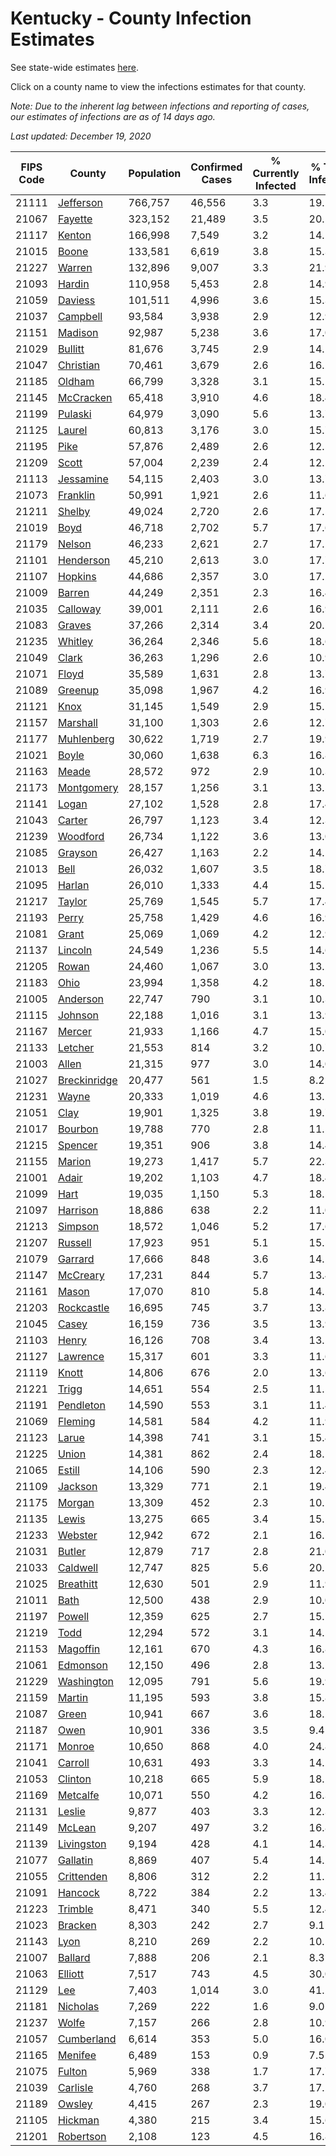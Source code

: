 # Kentucky - County Infection Estimates

See state-wide estimates [here](/infections/us-ky).

Click on a county name to view the infections estimates for that county.

*Note: Due to the inherent lag between infections and reporting of cases, our estimates of infections are as of 14 days ago.*

*Last updated: December 19, 2020*

|   FIPS Code |                       County |   Population |   Confirmed Cases |   % Currently Infected |   % Total Infected |
|-------------|------------------------------|--------------|-------------------|------------------------|--------------------|
|       21111 |       [Jefferson](jefferson) |      766,757 |            46,556 |                    3.3 |               19.2 |
|       21067 |           [Fayette](fayette) |      323,152 |            21,489 |                    3.5 |               20.5 |
|       21117 |             [Kenton](kenton) |      166,998 |             7,549 |                    3.2 |               14.1 |
|       21015 |               [Boone](boone) |      133,581 |             6,619 |                    3.8 |               15.3 |
|       21227 |             [Warren](warren) |      132,896 |             9,007 |                    3.3 |               21.9 |
|       21093 |             [Hardin](hardin) |      110,958 |             5,453 |                    2.8 |               14.9 |
|       21059 |           [Daviess](daviess) |      101,511 |             4,996 |                    3.6 |               15.3 |
|       21037 |         [Campbell](campbell) |       93,584 |             3,938 |                    2.9 |               12.9 |
|       21151 |           [Madison](madison) |       92,987 |             5,238 |                    3.6 |               17.0 |
|       21029 |           [Bullitt](bullitt) |       81,676 |             3,745 |                    2.9 |               14.1 |
|       21047 |       [Christian](christian) |       70,461 |             3,679 |                    2.6 |               16.2 |
|       21185 |             [Oldham](oldham) |       66,799 |             3,328 |                    3.1 |               15.1 |
|       21145 |       [McCracken](mccracken) |       65,418 |             3,910 |                    4.6 |               18.4 |
|       21199 |           [Pulaski](pulaski) |       64,979 |             3,090 |                    5.6 |               13.7 |
|       21125 |             [Laurel](laurel) |       60,813 |             3,176 |                    3.0 |               15.7 |
|       21195 |                 [Pike](pike) |       57,876 |             2,489 |                    2.6 |               12.5 |
|       21209 |               [Scott](scott) |       57,004 |             2,239 |                    2.4 |               12.2 |
|       21113 |       [Jessamine](jessamine) |       54,115 |             2,403 |                    3.0 |               13.7 |
|       21073 |         [Franklin](franklin) |       50,991 |             1,921 |                    2.6 |               11.6 |
|       21211 |             [Shelby](shelby) |       49,024 |             2,720 |                    2.6 |               17.5 |
|       21019 |                 [Boyd](boyd) |       46,718 |             2,702 |                    5.7 |               17.6 |
|       21179 |             [Nelson](nelson) |       46,233 |             2,621 |                    2.7 |               17.2 |
|       21101 |       [Henderson](henderson) |       45,210 |             2,613 |                    3.0 |               17.7 |
|       21107 |           [Hopkins](hopkins) |       44,686 |             2,357 |                    3.0 |               17.2 |
|       21009 |             [Barren](barren) |       44,249 |             2,351 |                    2.3 |               16.4 |
|       21035 |         [Calloway](calloway) |       39,001 |             2,111 |                    2.6 |               16.9 |
|       21083 |             [Graves](graves) |       37,266 |             2,314 |                    3.4 |               20.1 |
|       21235 |           [Whitley](whitley) |       36,264 |             2,346 |                    5.6 |               18.6 |
|       21049 |               [Clark](clark) |       36,263 |             1,296 |                    2.6 |               10.9 |
|       21071 |               [Floyd](floyd) |       35,589 |             1,631 |                    2.8 |               13.7 |
|       21089 |           [Greenup](greenup) |       35,098 |             1,967 |                    4.2 |               16.9 |
|       21121 |                 [Knox](knox) |       31,145 |             1,549 |                    2.9 |               15.1 |
|       21157 |         [Marshall](marshall) |       31,100 |             1,303 |                    2.6 |               12.7 |
|       21177 |     [Muhlenberg](muhlenberg) |       30,622 |             1,719 |                    2.7 |               19.9 |
|       21021 |               [Boyle](boyle) |       30,060 |             1,638 |                    6.3 |               16.8 |
|       21163 |               [Meade](meade) |       28,572 |               972 |                    2.9 |               10.3 |
|       21173 |     [Montgomery](montgomery) |       28,157 |             1,256 |                    3.1 |               13.5 |
|       21141 |               [Logan](logan) |       27,102 |             1,528 |                    2.8 |               17.4 |
|       21043 |             [Carter](carter) |       26,797 |             1,123 |                    3.4 |               12.3 |
|       21239 |         [Woodford](woodford) |       26,734 |             1,122 |                    3.6 |               13.0 |
|       21085 |           [Grayson](grayson) |       26,427 |             1,163 |                    2.2 |               14.1 |
|       21013 |                 [Bell](bell) |       26,032 |             1,607 |                    3.5 |               18.7 |
|       21095 |             [Harlan](harlan) |       26,010 |             1,333 |                    4.4 |               15.5 |
|       21217 |             [Taylor](taylor) |       25,769 |             1,545 |                    5.7 |               17.4 |
|       21193 |               [Perry](perry) |       25,758 |             1,429 |                    4.6 |               16.9 |
|       21081 |               [Grant](grant) |       25,069 |             1,069 |                    4.2 |               12.9 |
|       21137 |           [Lincoln](lincoln) |       24,549 |             1,236 |                    5.5 |               14.6 |
|       21205 |               [Rowan](rowan) |       24,460 |             1,067 |                    3.0 |               13.2 |
|       21183 |                 [Ohio](ohio) |       23,994 |             1,358 |                    4.2 |               18.1 |
|       21005 |         [Anderson](anderson) |       22,747 |               790 |                    3.1 |               10.3 |
|       21115 |           [Johnson](johnson) |       22,188 |             1,016 |                    3.1 |               13.9 |
|       21167 |             [Mercer](mercer) |       21,933 |             1,166 |                    4.7 |               15.0 |
|       21133 |           [Letcher](letcher) |       21,553 |               814 |                    3.2 |               10.7 |
|       21003 |               [Allen](allen) |       21,315 |               977 |                    3.0 |               14.0 |
|       21027 | [Breckinridge](breckinridge) |       20,477 |               561 |                    1.5 |                8.2 |
|       21231 |               [Wayne](wayne) |       20,333 |             1,019 |                    4.6 |               13.2 |
|       21051 |                 [Clay](clay) |       19,901 |             1,325 |                    3.8 |               19.7 |
|       21017 |           [Bourbon](bourbon) |       19,788 |               770 |                    2.8 |               11.5 |
|       21215 |           [Spencer](spencer) |       19,351 |               906 |                    3.8 |               14.4 |
|       21155 |             [Marion](marion) |       19,273 |             1,417 |                    5.7 |               22.3 |
|       21001 |               [Adair](adair) |       19,202 |             1,103 |                    4.7 |               18.4 |
|       21099 |                 [Hart](hart) |       19,035 |             1,150 |                    5.3 |               18.5 |
|       21097 |         [Harrison](harrison) |       18,886 |               638 |                    2.2 |               11.0 |
|       21213 |           [Simpson](simpson) |       18,572 |             1,046 |                    5.2 |               17.6 |
|       21207 |           [Russell](russell) |       17,923 |               951 |                    5.1 |               15.5 |
|       21079 |           [Garrard](garrard) |       17,666 |               848 |                    3.6 |               14.5 |
|       21147 |         [McCreary](mccreary) |       17,231 |               844 |                    5.7 |               13.4 |
|       21161 |               [Mason](mason) |       17,070 |               810 |                    5.8 |               14.2 |
|       21203 |     [Rockcastle](rockcastle) |       16,695 |               745 |                    3.7 |               13.8 |
|       21045 |               [Casey](casey) |       16,159 |               736 |                    3.5 |               13.9 |
|       21103 |               [Henry](henry) |       16,126 |               708 |                    3.4 |               13.5 |
|       21127 |         [Lawrence](lawrence) |       15,317 |               601 |                    3.3 |               11.6 |
|       21119 |               [Knott](knott) |       14,806 |               676 |                    2.0 |               13.6 |
|       21221 |               [Trigg](trigg) |       14,651 |               554 |                    2.5 |               11.5 |
|       21191 |       [Pendleton](pendleton) |       14,590 |               553 |                    3.1 |               11.4 |
|       21069 |           [Fleming](fleming) |       14,581 |               584 |                    4.2 |               11.9 |
|       21123 |               [Larue](larue) |       14,398 |               741 |                    3.1 |               15.4 |
|       21225 |               [Union](union) |       14,381 |               862 |                    2.4 |               18.1 |
|       21065 |             [Estill](estill) |       14,106 |               590 |                    2.3 |               12.4 |
|       21109 |           [Jackson](jackson) |       13,329 |               771 |                    2.1 |               19.4 |
|       21175 |             [Morgan](morgan) |       13,309 |               452 |                    2.3 |               10.1 |
|       21135 |               [Lewis](lewis) |       13,275 |               665 |                    3.4 |               15.5 |
|       21233 |           [Webster](webster) |       12,942 |               672 |                    2.1 |               16.1 |
|       21031 |             [Butler](butler) |       12,879 |               717 |                    2.8 |               21.0 |
|       21033 |         [Caldwell](caldwell) |       12,747 |               825 |                    5.6 |               20.1 |
|       21025 |       [Breathitt](breathitt) |       12,630 |               501 |                    2.9 |               11.9 |
|       21011 |                 [Bath](bath) |       12,500 |               438 |                    2.9 |               10.0 |
|       21197 |             [Powell](powell) |       12,359 |               625 |                    2.7 |               15.1 |
|       21219 |                 [Todd](todd) |       12,294 |               572 |                    3.1 |               14.5 |
|       21153 |         [Magoffin](magoffin) |       12,161 |               670 |                    4.3 |               16.8 |
|       21061 |         [Edmonson](edmonson) |       12,150 |               496 |                    2.8 |               13.1 |
|       21229 |     [Washington](washington) |       12,095 |               791 |                    5.6 |               19.9 |
|       21159 |             [Martin](martin) |       11,195 |               593 |                    3.8 |               15.8 |
|       21087 |               [Green](green) |       10,941 |               667 |                    3.6 |               18.2 |
|       21187 |                 [Owen](owen) |       10,901 |               336 |                    3.5 |                9.4 |
|       21171 |             [Monroe](monroe) |       10,650 |               868 |                    4.0 |               24.8 |
|       21041 |           [Carroll](carroll) |       10,631 |               493 |                    3.3 |               14.2 |
|       21053 |           [Clinton](clinton) |       10,218 |               665 |                    5.9 |               18.1 |
|       21169 |         [Metcalfe](metcalfe) |       10,071 |               550 |                    4.2 |               16.3 |
|       21131 |             [Leslie](leslie) |        9,877 |               403 |                    3.3 |               12.3 |
|       21149 |             [McLean](mclean) |        9,207 |               497 |                    3.2 |               16.8 |
|       21139 |     [Livingston](livingston) |        9,194 |               428 |                    4.1 |               14.3 |
|       21077 |         [Gallatin](gallatin) |        8,869 |               407 |                    5.4 |               14.2 |
|       21055 |     [Crittenden](crittenden) |        8,806 |               312 |                    2.2 |               11.2 |
|       21091 |           [Hancock](hancock) |        8,722 |               384 |                    2.2 |               13.4 |
|       21223 |           [Trimble](trimble) |        8,471 |               340 |                    5.5 |               12.4 |
|       21023 |           [Bracken](bracken) |        8,303 |               242 |                    2.7 |                9.1 |
|       21143 |                 [Lyon](lyon) |        8,210 |               269 |                    2.2 |               10.5 |
|       21007 |           [Ballard](ballard) |        7,888 |               206 |                    2.1 |                8.3 |
|       21063 |           [Elliott](elliott) |        7,517 |               743 |                    4.5 |               30.0 |
|       21129 |                   [Lee](lee) |        7,403 |             1,014 |                    3.0 |               41.2 |
|       21181 |         [Nicholas](nicholas) |        7,269 |               222 |                    1.6 |                9.0 |
|       21237 |               [Wolfe](wolfe) |        7,157 |               266 |                    2.8 |               10.9 |
|       21057 |     [Cumberland](cumberland) |        6,614 |               353 |                    5.0 |               16.0 |
|       21165 |           [Menifee](menifee) |        6,489 |               153 |                    0.9 |                7.5 |
|       21075 |             [Fulton](fulton) |        5,969 |               338 |                    1.7 |               17.7 |
|       21039 |         [Carlisle](carlisle) |        4,760 |               268 |                    3.7 |               17.2 |
|       21189 |             [Owsley](owsley) |        4,415 |               267 |                    2.3 |               19.0 |
|       21105 |           [Hickman](hickman) |        4,380 |               215 |                    3.4 |               15.6 |
|       21201 |       [Robertson](robertson) |        2,108 |               123 |                    4.5 |               16.8 |